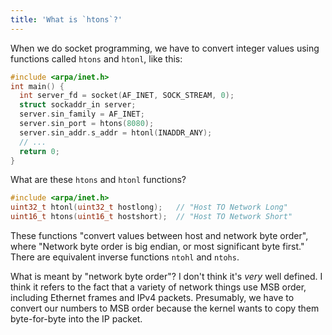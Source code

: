```yaml
---
title: 'What is `htons`?'
---
```


When we do socket programming, we have to convert integer values using functions called `htons` and `htonl`, like this:

```c
#include <arpa/inet.h>
int main() {
  int server_fd = socket(AF_INET, SOCK_STREAM, 0);
  struct sockaddr_in server;
  server.sin_family = AF_INET;
  server.sin_port = htons(8080);
  server.sin_addr.s_addr = htonl(INADDR_ANY);
  // ...
  return 0;
}
```

What are these `htons` and `htonl` functions?

```c
#include <arpa/inet.h>
uint32_t htonl(uint32_t hostlong);   // "Host TO Network Long"
uint16_t htons(uint16_t hostshort);  // "Host TO Network Short"
```

These functions "convert values between host and network byte order", where "Network byte order is big endian, or most significant byte first." There are equivalent inverse functions `ntohl` and `ntohs`.

What is meant by "network byte order"? I don't think it's _very_ well defined. I think it refers to the fact that a variety of network things use MSB order, including Ethernet frames and IPv4 packets. Presumably, we have to convert our numbers to MSB order because the kernel wants to copy them byte-for-byte into the IP packet.
